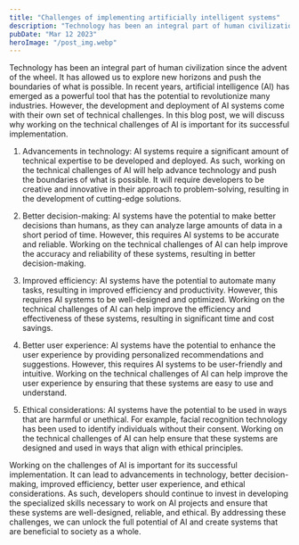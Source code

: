 ```yaml
---
title: "Challenges of implementing artificially intelligent systems"
description: "Technology has been an integral part of human civilization since the advent of the wheel."
pubDate: "Mar 12 2023"
heroImage: "/post_img.webp"
---
```


Technology has been an integral part of human civilization since the advent of the wheel. It has allowed us to explore new horizons and push the boundaries of what is possible. In recent years, artificial intelligence (AI) has emerged as a powerful tool that has the potential to revolutionize many industries. However, the development and deployment of AI systems come with their own set of technical challenges. In this blog post, we will discuss why working on the technical challenges of AI is important for its successful implementation.

1. Advancements in technology: AI systems require a significant amount of technical expertise to be developed and deployed. As such, working on the technical challenges of AI will help advance technology and push the boundaries of what is possible. It will require developers to be creative and innovative in their approach to problem-solving, resulting in the development of cutting-edge solutions.

2. Better decision-making: AI systems have the potential to make better decisions than humans, as they can analyze large amounts of data in a short period of time. However, this requires AI systems to be accurate and reliable. Working on the technical challenges of AI can help improve the accuracy and reliability of these systems, resulting in better decision-making.

3. Improved efficiency: AI systems have the potential to automate many tasks, resulting in improved efficiency and productivity. However, this requires AI systems to be well-designed and optimized. Working on the technical challenges of AI can help improve the efficiency and effectiveness of these systems, resulting in significant time and cost savings.

4. Better user experience: AI systems have the potential to enhance the user experience by providing personalized recommendations and suggestions. However, this requires AI systems to be user-friendly and intuitive. Working on the technical challenges of AI can help improve the user experience by ensuring that these systems are easy to use and understand.

5. Ethical considerations: AI systems have the potential to be used in ways that are harmful or unethical. For example, facial recognition technology has been used to identify individuals without their consent. Working on the technical challenges of AI can help ensure that these systems are designed and used in ways that align with ethical principles.

Working on the challenges of AI is important for its successful implementation. It can lead to advancements in technology, better decision-making, improved efficiency, better user experience, and ethical considerations. As such, developers should continue to invest in developing the specialized skills necessary to work on AI projects and ensure that these systems are well-designed, reliable, and ethical. By addressing these challenges, we can unlock the full potential of AI and create systems that are beneficial to society as a whole.

